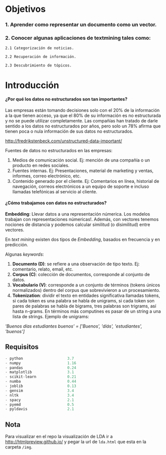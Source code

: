 # Objetivos

### 1. Aprender como representar un documento como un vector.


### 2. Conocer algunas aplicaciones de textmining tales como:

    2.1 Categorización de noticias.

    2.2 Recuperación de información.

    2.3 Descubrimiento de tópicos.


# Introducción

#### ¿Por qué los datos no estructurados son tan importantes?

Las empresas están tomando decisiones solo con el 20% de la información a la que tienen acceso, ya que el 80% de su información es no estructurada y no se puede utilizar completamente. Las compañías han tratado de darle sentido a los datos no estructurados por años, pero solo un 78% afirma que tienen poca o nula información de sus datos no estructurados.

http://fredrikstenbeck.com/unstructured-data-important/

Fuentes de datos no estructurados en las empresas:
1. Medios de comunicación social. Ej: mención de una compañía o un producto en redes sociales.
2. Fuentes internas. Ej: Presentaciones, material de marketing y ventas, informes, correo electrónico, etc.
3. Contenido generado por el cliente. Ej: Comentarios en línea, historial de navegación, correos electrónicos a un equipo de soporte e incluso llamadas telefónicas al servicio al cliente.

#### ¿Cómo trabajamos con datos no estructurados?

**Embedding**: Llevar datos a una representación númerica. Los modelos trabajan con representaciones númericas!.
Además, con vectores tenemos nociones de distancia y podemos calcular similitud (o disimilitud) entre vectores.

En *text mining* existen dos tipos de *Embedding*, basados en frecuencia y en predicción.

Algunas *keywords*:

1. **Documento (D)**: se refiere a una observación de tipo texto. Ej: comentario, relato, email, etc.
2. **Corpus (C)**: colección de documentos, corresponde al conjunto de datos.
3. **Vocabulario (V)**: corresponde a un conjunto de términos (tokens únicos normalizados) dentro del corpus que sobrevivieron a un procesamiento.
4. **Tokenization**: dividir el texto en entidades significativa llamadas tokens, si cada token es una palabra se habla de unigrams, si cada token son pares de palabras se habla de bigrams, tres palabras son trigrams, así hasta n-grams. En términos más computines es pasar de un string a una lista de strings.
Ejemplo de unigrams:

*'Buenos días estudiantes buenos' = ['Buenos', 'diás', 'estudiantes', 'buenos']*


## Requisitos

```python
- python                    3.7
- numpy                     1.16
- pandas                    0.24
- matplotlib                3.1
- scikit-learn              0.21
- numba                     0.44
- joblib                    0.13
- gensim                    3.4
- nltk                      3.4
- spacy                     2.1
- pyemd                     0.5
- pyldavis                  2.1
```

## Nota
Para visualizar en el repo la visualización de LDA ir a http://htmlpreview.github.io/ y pegar la url de ``lda.html`` que esta en la carpeta ``/img``.

